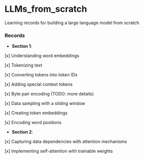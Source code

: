 # LLMs_from_scratch
Learning records for building a large language model from scratch

### Records

 - **Section 1**:

[x] Understanding word embeddings

[x] Tokenizing text

[x] Converting tokens into token IDs

[x] Adding special context tokens

[x] Byte pair encoding (TODO: more details)

[x] Data sampling with a sliding window

[x] Creating token embeddings

[x] Encoding word positions

 - **Section 2**:

[x] Capturing data dependencies with attention mechanisms

[x] Implementing self-attention with trainable weights

